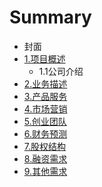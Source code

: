 # Summary

* 封面
* [1.项目概述](1xiang_mu_gai_shu.md)
   * 1.1公司介绍
* [2.业务描述](2ye_wu_miao_shu.md)
* [3.产品服务](3chan_pin_fu_wu.md)
* [4.市场营销](4shi_chang_ying_xiao.md)
* [5.创业团队](5chuang_ye_tuan_dui.md)
* [6.财务预测](6cai_wu_yu_ce.md)
* [7.股权结构](7gu_quan_jie_gou.md)
* [8.融资需求](8rong_zi_xu_qiu.md)
* [9.其他需求](9qi_ta_xu_qiu.md)

